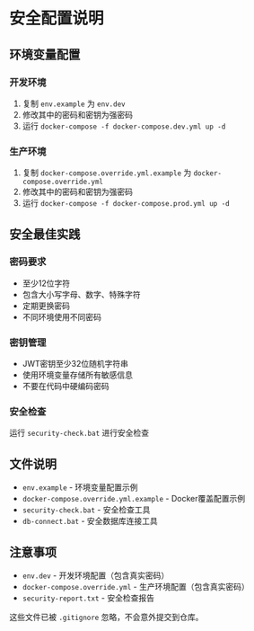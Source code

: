 # 安全配置说明

## 环境变量配置

### 开发环境
1. 复制 `env.example` 为 `env.dev`
2. 修改其中的密码和密钥为强密码
3. 运行 `docker-compose -f docker-compose.dev.yml up -d`

### 生产环境
1. 复制 `docker-compose.override.yml.example` 为 `docker-compose.override.yml`
2. 修改其中的密码和密钥为强密码
3. 运行 `docker-compose -f docker-compose.prod.yml up -d`

## 安全最佳实践

### 密码要求
- 至少12位字符
- 包含大小写字母、数字、特殊字符
- 定期更换密码
- 不同环境使用不同密码

### 密钥管理
- JWT密钥至少32位随机字符串
- 使用环境变量存储所有敏感信息
- 不要在代码中硬编码密码

### 安全检查
运行 `security-check.bat` 进行安全检查

## 文件说明

- `env.example` - 环境变量配置示例
- `docker-compose.override.yml.example` - Docker覆盖配置示例
- `security-check.bat` - 安全检查工具
- `db-connect.bat` - 安全数据库连接工具

## 注意事项

- `env.dev` - 开发环境配置（包含真实密码）
- `docker-compose.override.yml` - 生产环境配置（包含真实密码）
- `security-report.txt` - 安全检查报告

这些文件已被 `.gitignore` 忽略，不会意外提交到仓库。
